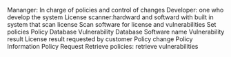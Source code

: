 Mananger: In charge of policies and control of changes
Developer: one who develop the system
License scanner:hardward and softward with built in system that scan license
Scan software for license and vulnerabilities
Set policies
Policy Database
Vulnerability Database
Software name
Vulnerability result
License result requested by customer
Policy change
Policy Information
Policy Request
Retrieve policies: 
retrieve vulnerabilities
